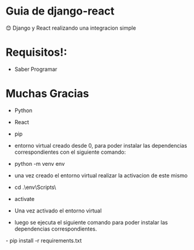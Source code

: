 # Guia de django-react
😊 Django y React realizando una integracion simple 

# Requisitos!:

 * Saber Programar

 # Muchas Gracias

* Python

* React

* pip

* entorno virtual creado desde 0, para poder instalar las dependencias correspondientes con el siguiente comando:

- python -m venv env 

- una vez creado el entorno virtual realizar la activacion de este mismo

- cd .\env\Scripts\

- activate

* Una vez activado el entorno virtual 

* luego se ejecuta el siguiente comando para poder instalar las dependencias correspondientes.

*-* pip install -r requirements.txt






